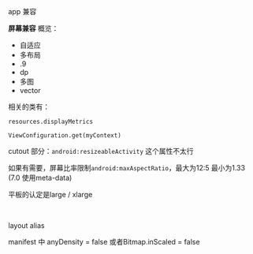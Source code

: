 app 兼容  



**屏幕兼容** 概览：

- 自适应  
- 多布局
- .9  
- dp  
- 多图  
- vector  



相关的类有：

`resources.displayMetrics`   

 `ViewConfiguration.get(myContext)`  



cutout 部分：`android:resizeableActivity` 这个属性不太行  

如果有需要，屏幕比率限制`android:maxAspectRatio`，最大为12:5 最小为1.33  (7.0 使用meta-data)  



平板的认定是large / xlarge  

​     

layout alias   



manifest 中 anyDensity = false 或者Bitmap.inScaled = false  







